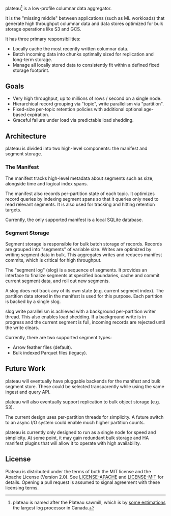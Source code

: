plateau[^1] is a low-profile columnar data aggregator.

It is the "missing middle" between applications (such as ML workloads) that
generate high throughput columnar data and data stores optimized for bulk
storage operations like S3 and GCS.

It has three primary responsibilities:

- Locally cache the most recently written columnar data.
- Batch incoming data into chunks optimally sized for replication and long-term
  storage.
- Manage all locally stored data to consistently fit within a defined fixed
  storage footprint.

## Goals

- Very high throughput, up to millions of rows / second on a single node.
- Hierarchical record grouping via "topic", write parallelism via "partition".
- Fixed-size per-topic retention policies with additional optional age-based
  expiration.
- Graceful failure under load via predictable load shedding.

## Architecture

plateau is divided into two high-level components: the manifest and segment storage.

### The Manifest

The manifest tracks high-level metadata about segments such as size, alongside
time and logical index spans.

The manifest also records per-partition state of each topic. It optimizes record
queries by indexing segment spans so that it queries only need to read relevant
segments. It is also used for tracking and hitting retention targets.

Currently, the only supported manifest is a local SQLite database.

### Segment Storage

Segment storage is responsible for bulk batch storage of records. Records are
grouped into "segments" of variable size. Writes are optimized by writing
segment data in bulk. This aggregates writes and reduces manifest commits,
which is critical for high throughput.

The "segment log" (slog) is a sequence of segments. It provides an interface
to finalize segments at specified boundaries, cache and commit current segment
data, and roll out new segments.

A slog does not track any of its own state (e.g.  current segment index). The
partition data stored in the manifest is used for this purpose. Each partition
is backed by a single slog.

slog write parallelism is achieved with a background per-partition writer
thread. This also enables load shedding. If a background write is in progress
and the current segment is full, incoming records are rejected until the write
clears.

Currently, there are two supported segment types:

- Arrow feather files (default).
- Bulk indexed Parquet files (legacy).

## Future Work

plateau will eventually have pluggable backends for the manifest and bulk
segment store. These could be selected transparently while using the same ingest
and query API.

plateau will also eventually support replication to bulk object storage (e.g.
S3).

The current design uses per-partition threads for simplicity. A future switch
to an async I/O system could enable much higher partition counts.

plateau is currently only designed to run as a single node for speed and
simplicity. At some point, it may gain redundant bulk storage and HA
manifest plugins that will allow it to operate with high availability.

## License

Plateau is distributed under the terms of both the MIT license and the
Apache License (Version 2.0). See [LICENSE-APACHE](LICENSE-APACHE) and
[LICENSE-MIT](LICENSE-MIT) for details. Opening a pull request is
assumed to signal agreement with these licensing terms.

[^1]: plateau is named after the Plateau sawmill, which is by [some
estimations](https://www.sawmilldatabase.com/productiontoplist.php?country_id=10)
the largest log processor in Canada.
